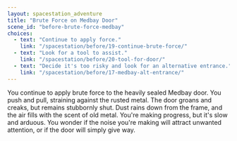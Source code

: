 ```yaml
---
layout: spacestation_adventure
title: "Brute Force on Medbay Door"
scene_id: "before-brute-force-medbay"
choices:
  - text: "Continue to apply force."
    link: "/spacestation/before/19-continue-brute-force/"
  - text: "Look for a tool to assist."
    link: "/spacestation/before/20-tool-for-door/"
  - text: "Decide it's too risky and look for an alternative entrance."
    link: "/spacestation/before/17-medbay-alt-entrance/"
---
```


You continue to apply brute force to the heavily sealed Medbay door. You push and pull, straining against the rusted metal. The door groans and creaks, but remains stubbornly shut. Dust rains down from the frame, and the air fills with the scent of old metal. You're making progress, but it's slow and arduous. You wonder if the noise you're making will attract unwanted attention, or if the door will simply give way.
